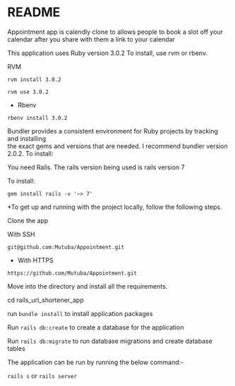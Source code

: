 # README

Appointment app is calendly clone to allows people to book a slot off your calendar after you share with them a link to your calendar

This application uses Ruby version 3.0.2 To install, use rvm or rbenv.

RVM

`rvm install 3.0.2`

`rvm use 3.0.2`

- Rbenv

`rbenv install 3.0.2`

Bundler provides a consistent environment for Ruby projects by tracking and installing  
the exact gems and versions that are needed. I recommend bundler version 2.0.2. To install:

You need Rails. The rails version being used is rails version 7

To install:

`gem install rails -v '~> 7'`

\*To get up and running with the project locally, follow the following steps.

Clone the app

With SSH

`git@github.com:Mutuba/Appointment.git`

- With HTTPS

`https://github.com/Mutuba/Appointment.git`

Move into the directory and install all the requirements.

cd rails_url_shortener_app

run `bundle install` to install application packages

Run `rails db:create` to create a database for the application

Run `rails db:migrate` to run database migrations and create database tables

The application can be run by running the below command:-

`rails s` or `rails server`

